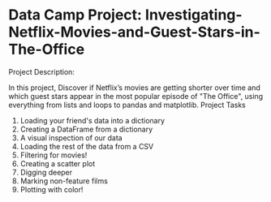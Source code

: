 # Data Camp Project: Investigating-Netflix-Movies-and-Guest-Stars-in-The-Office
Project Description:

In this project, Discover if Netflix’s movies are getting shorter over time and which guest stars appear in the most popular episode of "The Office", using everything from lists and loops to pandas and matplotlib.
Project Tasks
1. Loading your friend's data into a dictionary
2. Creating a DataFrame from a dictionary
3. A visual inspection of our data
4. Loading the rest of the data from a CSV
5. Filtering for movies!
6. Creating a scatter plot
7. Digging deeper
8. Marking non-feature films
9. Plotting with color!


